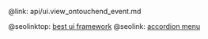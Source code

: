 @link: api/ui.view_ontouchend_event.md

@seolinktop: [best ui framework](https://webix.com)
@seolink: [accordion menu](https://webix.com/widget/accordion/)